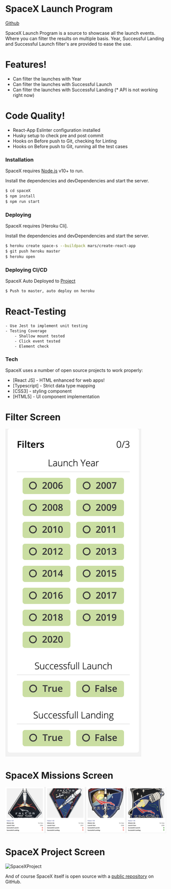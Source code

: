 # SpaceX Launch Program

[Github](https://github.com/chander-prakash/spacex)

SpaceX Launch Program is a source to showcase all the launch events. Where you can filter the results on multiple basis. Year, Successful Landing and Successful Launch filter's are provided to ease the use.


# Features!

  - Can filter the launches with Year
  - Can filter the launches with Successful Launch
  - Can filter the launches with Successful Landing (* API is not working right now)


# Code Quality!

  - React-App Eslinter configuration installed
  - Husky setup to check pre and post commit
  - Hooks on Before push to Git, checking for Linting
  - Hooks on Before push to Git, running all the test cases

### Installation

SpaceX requires [Node.js](https://nodejs.org/) v10+ to run.

Install the dependencies and devDependencies and start the server.

```sh
$ cd spaceX
$ npm install
$ npm run start
```


### Deploying

SpaceX requires [Heroku Cli].

Install the dependencies and devDependencies and start the server.

```sh
$ heroku create space-s --buildpack mars/create-react-app 
$ git push heroku master
$ heroku open
```

### Deploying CI/CD
SpaceX Auto Deployed to [Project](https://space-s.herokuapp.com/)

```sh
$ Push to master, auto deploy on heroku
```


# React-Testing 
    - Use Jest to implement unit testing
    - Testing Coverage
        - Shallow mount tested
        - Click event tested
        - Element check


### Tech

SpaceX uses a number of open source projects to work properly:
* [React JS] - HTML enhanced for web apps!
* [Typescript] - Strict data type mapping
* [CSS3] - styling component
* [HTML5] - UI component implementation



# Filter Screen
![FilterScreen](/public/images/screenshot/filter.png)


# SpaceX Missions Screen
![SpaceXMissions](/public/images/screenshot/spacex.png)


# SpaceX Project Screen
![SpaceXProject](/public/images/screenshot/project.png)


And of course SpaceX itself is open source with a [public repository](https://github.com/chander-prakash/spacex)
 on GitHub.
